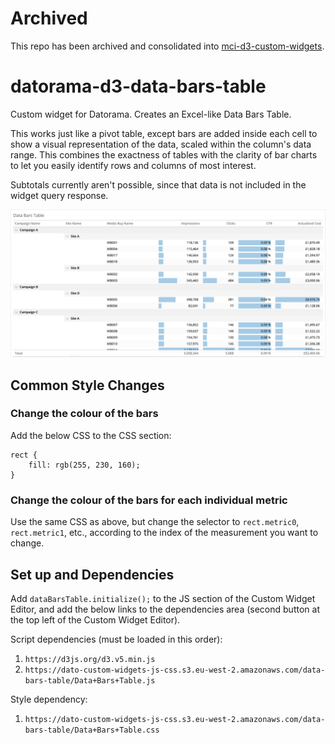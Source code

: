 # Archived
This repo has been archived and consolidated into [mci-d3-custom-widgets](https://github.com/jdharrisnz/mci-d3-custom-widgets).

# datorama-d3-data-bars-table
Custom widget for Datorama. Creates an Excel-like Data Bars Table.

This works just like a pivot table, except bars are added inside each cell to show a visual representation of the data, scaled within the column's data range. This combines the exactness of tables with the clarity of bar charts to let you easily identify rows and columns of most interest.

Subtotals currently aren't possible, since that data is not included in the widget query response.

![Preview image](image.png)

## Common Style Changes
### Change the colour of the bars
Add the below CSS to the CSS section:
```
rect {
	fill: rgb(255, 230, 160);
}
```

### Change the colour of the bars for each individual metric
Use the same CSS as above, but change the selector to `rect.metric0`, `rect.metric1`, etc., according to the index of the measurement you want to change.

## Set up and Dependencies

Add `dataBarsTable.initialize();` to the JS section of the Custom Widget Editor, and add the below links to the dependencies area (second button at the top left of the Custom Widget Editor).

Script dependencies (must be loaded in this order):
1. `https://d3js.org/d3.v5.min.js`
2. `https://dato-custom-widgets-js-css.s3.eu-west-2.amazonaws.com/data-bars-table/Data+Bars+Table.js`

Style dependency:
1. `https://dato-custom-widgets-js-css.s3.eu-west-2.amazonaws.com/data-bars-table/Data+Bars+Table.css`
